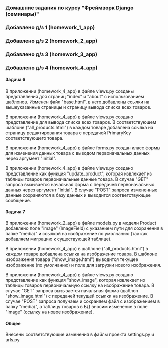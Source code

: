 ### Домашние задания по курсу "Фреймворк Django (семинары)"

### Добавлено д/з 1 (homework_1_app)

### Добавлено д/з 2 (homework_2_app)

### Добавлено д/з 3 (homework_3_app)

### Добавлено д/з 4 (homework_4_app)

#### Задача 6

В приложении (homework_4_app) в файле views.py созданы представления для страниц "index" и "about" с использованием шаблонов. Изменен файл "base.html", в него добавлены ссылки на вышеуказанные страницы и страницу вывода списка всех товаров.

В приложении (homework_4_app) в файле views.py создано представление для вывода списка всех товаров. В соответствующем шаблоне ("all_products.html") в каждом товаре добавлена ссылка на страницу редактирования товара с передачей PrimaryKey соответствующего товара.

В приложении (homework_4_app) в файле forms.py создан класс формы для изменения данных товара с выводом первоначальных данных через аргумент "initial".

В приложении (homework_4_app) в файле views.py создано представление как функция "update_product", которая извлекает из таблицы товаров первоначальные данные товара. В случае "GET" запроса вызывается начальная форма с передачей первоначальных данных через аргумент "initial". В случае "POST" запроса измененные данные сохраняются в базу данных и выводится соответствующее сообщение.

#### Задача 7

В приложении (homework_2_app) в файле models.py в модели Product добавлено поле "image" (ImageField) с указанием пути для сохранения в папке "media/" и ссылкой на изображение по умолчанию (так как добавляем миграцию к существующей таблице).

В приложении (homework_4_app) в шаблоне ("all_products.html") в каждом товаре добавлена ссылка на изображение товара. В шаблоне изображения товара ("show_image.html") выводится текущее изображение (по умолчанию) и поле для загрузки нового изображения.

В приложении (homework_4_app) в файле views.py создано представление как функция "show_image", которая извлекает из таблицы товаров первоначальную ссылку на изображение товара. В случае "GET" запроса вызывается начальная форма (шаблон "show_image.html") с передачей текущей ссылки на изображение. В случае "POST" запроса получаем и сохраняем файл с изображением в папку "media/", а таблицу товаров в БД вносим изменение в поле "image" (ссылку на новое изображение).

#### Общее

Внесены соответствующие изменения в файлы проекта settings.py и urls.py
